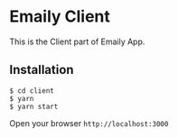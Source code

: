 # Emaily Client

This is the Client part of Emaily App.

## Installation

```
$ cd client
$ yarn
$ yarn start
```

Open your browser `http://localhost:3000`
